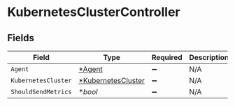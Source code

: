 # KubernetesClusterController


## Fields

| Field                                                          | Type                                                           | Required                                                       | Description                                                    |
| -------------------------------------------------------------- | -------------------------------------------------------------- | -------------------------------------------------------------- | -------------------------------------------------------------- |
| `Agent`                                                        | [*Agent](../../models/shared/agent.md)                         | :heavy_minus_sign:                                             | N/A                                                            |
| `KubernetesCluster`                                            | [*KubernetesCluster](../../models/shared/kubernetescluster.md) | :heavy_minus_sign:                                             | N/A                                                            |
| `ShouldSendMetrics`                                            | **bool*                                                        | :heavy_minus_sign:                                             | N/A                                                            |